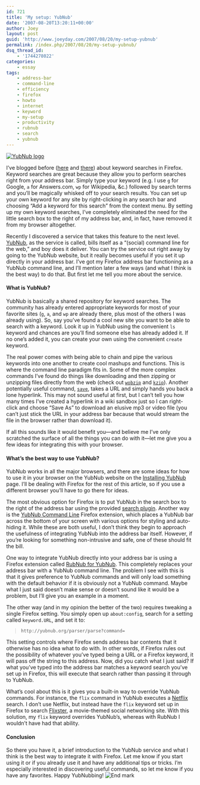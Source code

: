 ```yaml
---
id: 721
title: 'My setup: YubNub'
date: '2007-08-20T13:20:11+00:00'
author: Joey
layout: post
guid: 'http://www.joeyday.com/2007/08/20/my-setup-yubnub'
permalink: /index.php/2007/08/20/my-setup-yubnub/
dsq_thread_id:
    - '1744278022'
categories:
    - essay
tags:
    - address-bar
    - command-line
    - efficiency
    - firefox
    - howto
    - internet
    - keyword
    - my-setup
    - productivity
    - rubnub
    - search
    - yubnub
---
```


[![YubNub logo](/wp-content/uploads/2007/08/yubnub.png)](http://www.yubnub.org "YubNub logo")

I’ve blogged before ([here](/2003/11/20/firebirds-smart-address-bar#more-31) and [there](/2003/12/10/ditch-your-google-toolbar)) about keyword searches in Firefox. Keyword searches are great because they allow you to perform searches right from your address bar. Simply type your keyword (e.g. I use `g` for Google, `a` for Answers.com, `wp` for Wikipedia, &amp;c.) followed by search terms and you’ll be magically whisked off to your search results. You can set up your own keyword for any site by right-clicking in any search bar and choosing “Add a keyword for this search” from the context menu. By setting up my own keyword searches, I’ve completely eliminated the need for the little search box to the right of my address bar, and, in fact, have removed it from my browser altogether.

Recently I discovered a service that takes this feature to the next level. [YubNub](http://www.yubnub.org), as the service is called, bills itself as a “(social) command line for the web,” and boy does it deliver. You can try the service out right away by going to the YubNub website, but it really becomes useful if you set it up directly in your address bar. I’ve got my Firefox address bar functioning as a YubNub command line, and I’ll mention later a few ways (and what I think is the best way) to do that. But first let me tell you more about the service.

#### What is YubNub?

YubNub is basically a shared repository for keyword searches. The community has already entered appropriate keywords for most of your favorite sites (`g`, `a`, and `wp` are already there, plus most of the others I was already using). So, say you’ve found a cool new site you want to be able to search with a keyword. Look it up in YubNub using the convenient `ls` keyword and chances are you’ll find someone else has already added it. If no one’s added it, you can create your own using the convenient `create` keyword.

The real power comes with being able to chain and pipe the various keywords into one another to create cool mashups and functions. This is where the command line paradigm fits in. Some of the more complex commands I’ve found do things like downloading and then zipping or unzipping files directly from the web (check out [`wobzip`](http://yubnub.org/kernel/man?args=wobzip) and [`kzip`](http://yubnub.org/kernel/man?args=wobzip)). Another potentially useful command, [`save`](http://yubnub.org/kernel/man?args=save), takes a URL and simply hands you back a lone hyperlink. This may not sound useful at first, but I can’t tell you how many times I’ve created a hyperlink in a wiki sandbox just so I can right-click and choose “Save As” to download an elusive mp3 or video file (you can’t just stick the URL in your address bar because that would stream the file in the browser rather than download it).

If all this sounds like it would benefit you—and believe me I’ve only scratched the surface of all the things you can do with it—let me give you a few ideas for integrating this with your browser.

#### What’s the best way to use YubNub?

YubNub works in all the major browsers, and there are some ideas for how to use it in your browser on the YubNub website on the [Installing YubNub](http://yubnub.org/documentation/describe_installation) page. I’ll be dealing with Firefox for the rest of this article, so if you use a different browser you’ll have to go there for ideas.

The most obvious option for Firefox is to put YubNub in the search box to the right of the address bar using the provided [search plugin](http://yubnub.blogspot.com/2005/10/installing-yubnub-in-firefox-detailed.html). Another way is the [YubNub Command Line](http://yubnubcommandline.mozdev.org/) Firefox extension, which places a YubNub bar across the bottom of your screen with various options for styling and auto-hiding it. While these are both useful, I don’t think they begin to approach the usefulness of integrating YubNub into the address bar itself. However, if you’re looking for something non-intrusive and safe, one of these should fit the bill.

One way to integrate YubNub directly into your address bar is using a Firefox extension called [RubNub for YubNub](http://rubnub.org/). This completely replaces your address bar with a YubNub command line. The problem I see with this is that it gives preference to YubNub commands and will only load something with the default behavior if it is obviously not a YubNub command. Maybe what I just said doesn’t make sense or doesn’t sound like it would be a problem, but I’ll give you an example in a moment.

The other way (and in my opinion the better of the two) requires tweaking a single Firefox setting. You simply open up `about:config`, search for a setting called `keyword.URL`, and set it to:

> `http://yubnub.org/parser/parse?command=`

This setting controls where Firefox sends address bar contents that it otherwise has no idea what to do with. In other words, if Firefox rules out the possibility of whatever you’ve typed being a URL or a Firefox keyword, it will pass off the string to this address. Now, did you catch what I just said? If what you’ve typed into the address bar matches a keyword search you’ve set up in Firefox, this will execute that search rather than passing it through to YubNub.

What’s cool about this is it gives you a built-in way to override YubNub commands. For instance, the `flix` command in YubNub executes a [Netflix](http://www.netflix.com) search. I don’t use Netflix, but instead have the `flix` keyword set up in Firefox to search [Flixster](http://www.flixster.com), a movie-themed social networking site. With this solution, my `flix` keyword overrides YubNub’s, whereas with RubNub I wouldn’t have had that ability.

#### Conclusion

So there you have it, a brief introduction to the YubNub service and what I think is the best way to integrate it with Firefox. Let me know if you start using it or if you already use it and have any additional tips or tricks. I’m especially interested in discovering useful commands, so let me know if you have any favorites. Happy YubNubbing! ![End mark](http://joeyday.com/wp-content/uploads/2009/08/endmark.png "End mark")